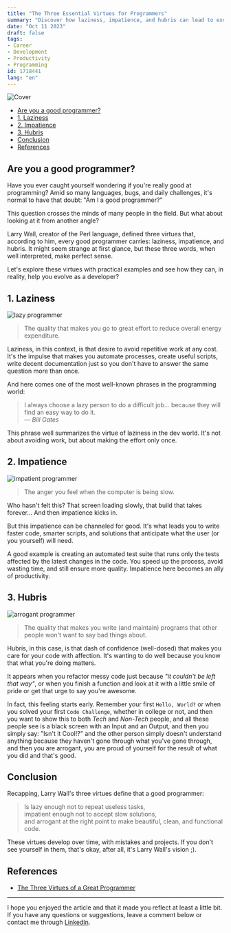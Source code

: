 ```yaml
---
title: "The Three Essential Virtues for Programmers"
summary: "Discover how laziness, impatience, and hubris can lead to excellence in programming. Learn how these characteristics are crucial for innovation, efficiency, and confidence in software development."
date: "Oct 11 2023"
draft: false
tags:
- Career
- Development
- Productivity
- Programming
id: 1718441
lang: "en"
---
```



![Cover](https://i.imgur.com/n53IPTD.webp)

- [Are you a good programmer?](#are-you-a-good-programmer)
- [1. Laziness](#1-laziness)
- [2. Impatience](#2-impatience)
- [3. Hubris](#3-hubris)
- [Conclusion](#conclusion)
- [References](#references)

## Are you a good programmer?

Have you ever caught yourself wondering if you're really good at programming? Amid so many languages, bugs, and daily challenges, it's normal to have that doubt: "Am I a good programmer?"

This question crosses the minds of many people in the field. But what about looking at it from another angle?

Larry Wall, creator of the Perl language, defined three virtues that, according to him, every good programmer carries: laziness, impatience, and hubris. It might seem strange at first glance, but these three words, when well interpreted, make perfect sense.

Let's explore these virtues with practical examples and see how they can, in reality, help you evolve as a developer?

## 1. Laziness

![lazy programmer](https://i.imgur.com/VtF0cpk.webp)

> The quality that makes you go to great effort to reduce overall energy expenditure.

Laziness, in this context, is that desire to avoid repetitive work at any cost. It's the impulse that makes you automate processes, create useful scripts, write decent documentation just so you don't have to answer the same question more than once.

And here comes one of the most well-known phrases in the programming world:

> I always choose a lazy person to do a difficult job… because they will find an easy way to do it.<br>
> — <cite>Bill Gates</cite>

This phrase well summarizes the virtue of laziness in the dev world. It's not about avoiding work, but about making the effort only once.

## 2. Impatience

![impatient programmer](https://i.imgur.com/j3koCJ8.webp)

> The anger you feel when the computer is being slow.

Who hasn't felt this? That screen loading slowly, that build that takes forever... And then impatience kicks in.

But this impatience can be channeled for good. It's what leads you to write faster code, smarter scripts, and solutions that anticipate what the user (or you yourself) will need.

A good example is creating an automated test suite that runs only the tests affected by the latest changes in the code. You speed up the process, avoid wasting time, and still ensure more quality. Impatience here becomes an ally of productivity.

## 3. Hubris

![arrogant programmer](https://i.imgur.com/B3xzH5z.webp)

> The quality that makes you write (and maintain) programs that other people won't want to say bad things about.

Hubris, in this case, is that dash of confidence (well-dosed) that makes you care for your code with affection. It's wanting to do well because you know that what you're doing matters.

It appears when you refactor messy code just because _"it couldn't be left that way"_, or when you finish a function and look at it with a little smile of pride or get that urge to say you're awesome.

In fact, this feeling starts early. Remember your first `Hello, World?` or when you solved your first `Code Challenge`, whether in college or not, and then you want to show this to both _Tech_ and _Non-Tech_ people, and all these people see is a black screen with an Input and an Output, and then you simply say: "Isn't it Cool!?" and the other person simply doesn't understand anything because they haven't gone through what you've gone through, and then you are arrogant, you are proud of yourself for the result of what you did and that's good.

## Conclusion

Recapping, Larry Wall's three virtues define that a good programmer:

> Is lazy enough not to repeat useless tasks,<br>
> impatient enough not to accept slow solutions,<br>
> and arrogant at the right point to make beautiful, clean, and functional code.

These virtues develop over time, with mistakes and projects. If you don't see yourself in them, that's okay, after all, it's Larry Wall's vision ;).

## References

- [The Three Virtues of a Great Programmer](https://thethreevirtues.com/)

---

I hope you enjoyed the article and that it made you reflect at least a little bit. If you have any questions or suggestions, leave a comment below or contact me through [LinkedIn](https://www.linkedin.com/in/ryan25/).